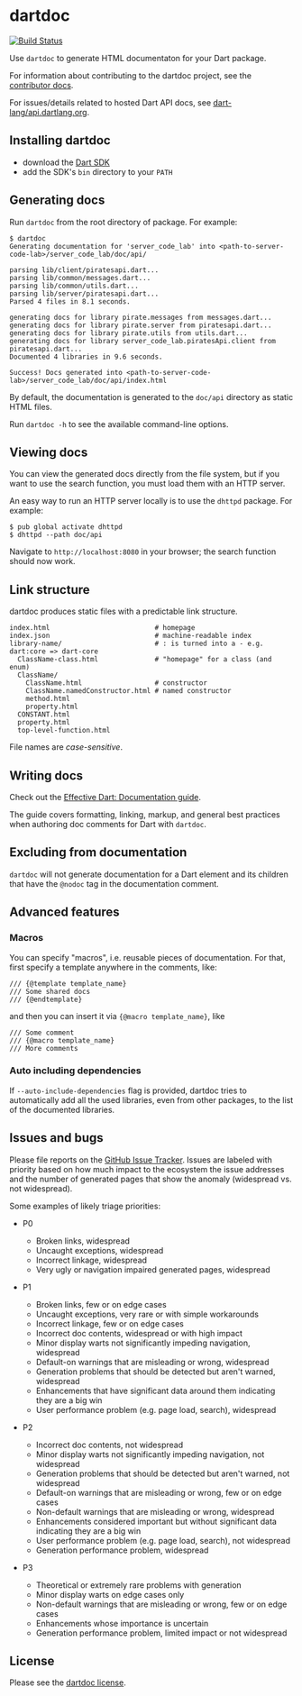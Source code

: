 # dartdoc

[![Build Status](https://travis-ci.org/dart-lang/dartdoc.svg?branch=master)](https://travis-ci.org/dart-lang/dartdoc)

Use `dartdoc` to generate HTML documentaton for your Dart package.

For information about contributing to the dartdoc project, see the
[contributor docs][].

For issues/details related to hosted Dart API docs, see
[dart-lang/api.dartlang.org](https://github.com/dart-lang/api.dartlang.org/).

## Installing dartdoc

- download the [Dart SDK](https://www.dartlang.org/downloads/)
- add the SDK's `bin` directory to your `PATH`

## Generating docs

Run `dartdoc` from the root directory of package. For example:

```
$ dartdoc
Generating documentation for 'server_code_lab' into <path-to-server-code-lab>/server_code_lab/doc/api/

parsing lib/client/piratesapi.dart...
parsing lib/common/messages.dart...
parsing lib/common/utils.dart...
parsing lib/server/piratesapi.dart...
Parsed 4 files in 8.1 seconds.

generating docs for library pirate.messages from messages.dart...
generating docs for library pirate.server from piratesapi.dart...
generating docs for library pirate.utils from utils.dart...
generating docs for library server_code_lab.piratesApi.client from piratesapi.dart...
Documented 4 libraries in 9.6 seconds.

Success! Docs generated into <path-to-server-code-lab>/server_code_lab/doc/api/index.html
```

By default, the documentation is generated to the `doc/api` directory as static
HTML files.

Run `dartdoc -h` to see the available command-line options.

## Viewing docs

You can view the generated docs directly from the file system, but if you want
to use the search function, you must load them with an HTTP server.

An easy way to run an HTTP server locally is to use the `dhttpd` package. For
example:

```
$ pub global activate dhttpd
$ dhttpd --path doc/api
```

Navigate to `http://localhost:8080` in your browser; the search function should
now work.

## Link structure

dartdoc produces static files with a predictable link structure.

```
index.html                          # homepage
index.json                          # machine-readable index
library-name/                       # : is turned into a - e.g. dart:core => dart-core
  ClassName-class.html              # "homepage" for a class (and enum)
  ClassName/
    ClassName.html                  # constructor
    ClassName.namedConstructor.html # named constructor
    method.html
    property.html
  CONSTANT.html
  property.html
  top-level-function.html
```

File names are _case-sensitive_.

## Writing docs

Check out the
[Effective Dart: Documentation guide](https://www.dartlang.org/effective-dart/documentation/).

The guide covers formatting, linking, markup, and general best practices when
authoring doc comments for Dart with `dartdoc`.

## Excluding from documentation

`dartdoc` will not generate documentation for a Dart element and its children that have the
`@nodoc` tag in the documentation comment.

## Advanced features

### Macros

You can specify "macros", i.e. reusable pieces of documentation. For that, first specify a template
anywhere in the comments, like:

```
/// {@template template_name}
/// Some shared docs
/// {@endtemplate}
```

and then you can insert it via `{@macro template_name}`, like

```
/// Some comment
/// {@macro template_name}
/// More comments
```

### Auto including dependencies

If `--auto-include-dependencies` flag is provided, dartdoc tries to automatically add
all the used libraries, even from other packages, to the list of the documented libraries.

## Issues and bugs

Please file reports on the [GitHub Issue Tracker][].  Issues are labeled with
priority based on how much impact to the ecosystem the issue addresses and
the number of generated pages that show the anomaly (widespread vs. not
widespread).

Some examples of likely triage priorities:

* P0
  * Broken links, widespread
  * Uncaught exceptions, widespread
  * Incorrect linkage, widespread
  * Very ugly or navigation impaired generated pages, widespread

* P1
  * Broken links, few or on edge cases
  * Uncaught exceptions, very rare or with simple workarounds
  * Incorrect linkage, few or on edge cases
  * Incorrect doc contents, widespread or with high impact
  * Minor display warts not significantly impeding navigation, widespread
  * Default-on warnings that are misleading or wrong, widespread
  * Generation problems that should be detected but aren't warned, widespread
  * Enhancements that have significant data around them indicating they are a big win
  * User performance problem (e.g. page load, search), widespread

* P2
  * Incorrect doc contents, not widespread
  * Minor display warts not significantly impeding navigation, not widespread
  * Generation problems that should be detected but aren't warned, not widespread
  * Default-on warnings that are misleading or wrong, few or on edge cases  
  * Non-default warnings that are misleading or wrong, widespread
  * Enhancements considered important but without significant data indicating they are a big win
  * User performance problem (e.g. page load, search), not widespread
  * Generation performance problem, widespread

* P3
  * Theoretical or extremely rare problems with generation
  * Minor display warts on edge cases only
  * Non-default warnings that are misleading or wrong, few or on edge cases
  * Enhancements whose importance is uncertain
  * Generation performance problem, limited impact or not widespread


## License

Please see the [dartdoc license][].

[GitHub Issue Tracker]: https://github.com/dart-lang/dartdoc/issues
[contributor docs]: https://github.com/dart-lang/dartdoc/blob/master/CONTRIBUTING.md
[dartdoc license]: https://github.com/dart-lang/dartdoc/blob/master/LICENSE

